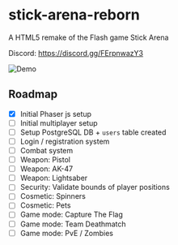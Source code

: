 # stick-arena-reborn
A HTML5 remake of the Flash game Stick Arena

Discord: https://discord.gg/FErpnwazY3

![Demo](https://user-images.githubusercontent.com/52111974/209248299-059d8f04-e35c-4aae-a4a3-2c504b634890.gif)

## Roadmap

- [x] Initial Phaser js setup
- [ ] Initial multiplayer setup
- [ ] Setup PostgreSQL DB + `users` table created
- [ ] Login / registration system
- [ ] Combat system
- [ ] Weapon: Pistol
- [ ] Weapon: AK-47
- [ ] Weapon: Lightsaber
- [ ] Security: Validate bounds of player positions
- [ ] Cosmetic: Spinners
- [ ] Cosmetic: Pets
- [ ] Game mode: Capture The Flag
- [ ] Game mode: Team Deathmatch
- [ ] Game mode: PvE / Zombies
